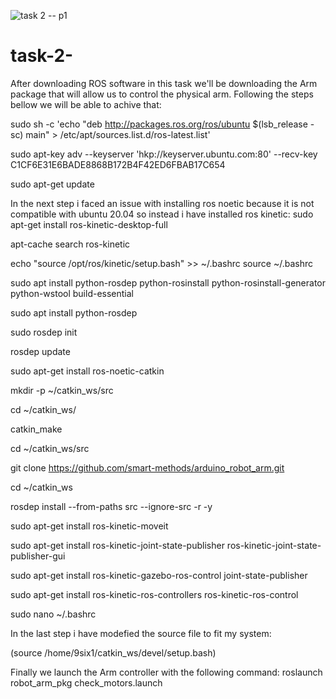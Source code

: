 ![task 2 -- p1](https://user-images.githubusercontent.com/109856025/182835341-14f641f7-b277-422e-8c67-767e7faad009.png)
# task-2-

After downloading ROS software in this task we'll be downloading the Arm package that will allow us to control the physical arm.
Following the steps bellow we will be able to achive that:

sudo sh -c 'echo "deb http://packages.ros.org/ros/ubuntu $(lsb_release -sc) main" > /etc/apt/sources.list.d/ros-latest.list'

sudo apt-key adv --keyserver 'hkp://keyserver.ubuntu.com:80' --recv-key C1CF6E31E6BADE8868B172B4F42ED6FBAB17C654

sudo apt-get update

In the next step i faced an issue with installing ros noetic because it is not compatible with ubuntu 20.04 so instead i have installed ros kinetic:
sudo apt-get install ros-kinetic-desktop-full

apt-cache search ros-kinetic

echo "source /opt/ros/kinetic/setup.bash" >> ~/.bashrc
source ~/.bashrc

sudo apt install python-rosdep python-rosinstall python-rosinstall-generator python-wstool build-essential

sudo apt install python-rosdep

sudo rosdep init

rosdep update

sudo apt-get install ros-noetic-catkin

mkdir -p ~/catkin_ws/src

cd ~/catkin_ws/

catkin_make

cd ~/catkin_ws/src

git clone https://github.com/smart-methods/arduino_robot_arm.git 

cd ~/catkin_ws

rosdep install --from-paths src --ignore-src -r -y

sudo apt-get install ros-kinetic-moveit

sudo apt-get install ros-kinetic-joint-state-publisher ros-kinetic-joint-state-publisher-gui

sudo apt-get install ros-kinetic-gazebo-ros-control joint-state-publisher

sudo apt-get install ros-kinetic-ros-controllers ros-kinetic-ros-control

sudo nano ~/.bashrc

In the last step i have modefied the source file to fit my system:

(source /home/9six1/catkin_ws/devel/setup.bash)

Finally we launch the Arm controller with the following command:
roslaunch robot_arm_pkg check_motors.launch

